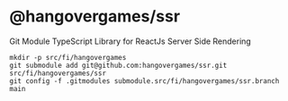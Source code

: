 # @hangovergames/ssr

Git Module TypeScript Library for ReactJs Server Side Rendering

```shell
mkdir -p src/fi/hangovergames
git submodule add git@github.com:hangovergames/ssr.git src/fi/hangovergames/ssr
git config -f .gitmodules submodule.src/fi/hangovergames/ssr.branch main
```
